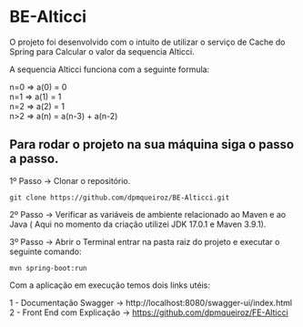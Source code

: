 # BE-Alticci

O projeto foi desenvolvido com o intuito de utilizar o serviço de Cache do Spring para Calcular o valor da sequencia Alticci.

A sequencia Alticci funciona com a seguinte formula:

n=0 => a(0) = 0 <br>
n=1 => a(1) = 1 <br>
n=2 => a(2) = 1 <br>
n>2 => a(n) = a(n-3) + a(n-2) <br>

## Para rodar o projeto na sua máquina siga o passo a passo.

1º Passo -> Clonar o repositório.

`git clone https://github.com/dpmqueiroz/BE-Alticci.git`

2º Passo -> Verificar as variáveis de ambiente relacionado ao Maven e ao Java ( Aqui no momento da criação utilizei JDK 17.0.1 e Maven 3.9.1).

3º Passo -> Abrir o Terminal entrar na pasta raiz do projeto e executar o seguinte comando:

`mvn spring-boot:run`

Com a aplicação em execução temos dois links utéis:

1 - Documentação Swagger ->  http://localhost:8080/swagger-ui/index.html <br>
2  -  Front End com Explicação ->    https://github.com/dpmqueiroz/FE-Alticci
